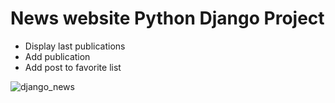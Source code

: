 # News website Python Django Project 
* Display last publications
* Add publication
* Add post to favorite list

![django_news](https://user-images.githubusercontent.com/12528718/130568477-2101fb5e-3067-4785-9daa-aee4bd0d2bab.gif)
